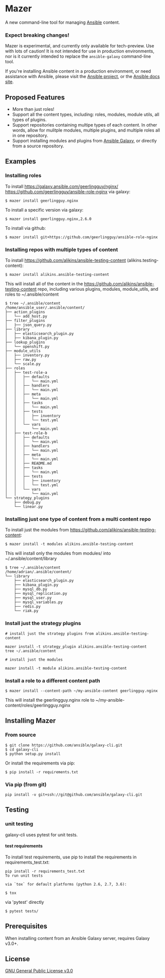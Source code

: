# Mazer 

A new command-line tool for managing [Ansible](https://github.com/ansible/ansible) content.

### Expect breaking changes! 

Mazer is experimental, and currently only available for tech-preview. Use with lots of caution! It is not intended for use in
production environments, nor is it currently intended to replace the `ansible-galaxy` command-line tool.

If you're installing Ansible content in a production environment, or need assistance with Ansible, please visit the [Ansible project](https://github.com/ansible/ansible), or the [Ansible docs site](https://docs.ansible.com).

## Proposed Features

- More than just roles!
- Support all the content types, including: roles, modules, module utils, all types of plugins.
- Support repositories containing multipe types of each content. In other words, allow 
for mulitple modules, multiple plugins, and multiple roles all in one repository.
- Support installing modules and plugins from [Ansible Galaxy](https://galaxy.ansible.com), or directly from a source repository.

## Examples

### Installing roles

To install https://galaxy.ansible.com/geerlingguy/nginx/ https://github.com/geerlingguy/ansible-role-nginx via galaxy:

```
$ mazer install geerlingguy.nginx
```

To install a specific version via galaxy:

```
$ mazer install geerlingguy.nginx,2.6.0
```

To install via github:

```
$ mazer install git+https://github.com/geerlingguy/ansible-role-nginx
```

### Installing repos with multiple types of content

To install https://github.com/alikins/ansible-testing-content (alikins.testing-content):

```
$ mazer install alikins.ansible-testing-content
```

This will install all of the content in the https://github.com/alikins/ansible-testing-content
repo, including various plugins, modules, module_utils, and roles to ~/.ansible/content

```
$ tree ~/.ansible/content
/home/ansible_user/.ansible/content/
├── action_plugins
│   └── add_host.py
├── filter_plugins
│   ├── json_query.py
├── library
│   ├── elasticsearch_plugin.py
│   ├── kibana_plugin.py
├── lookup_plugins
│   └── openshift.py
├── module_utils
│   ├── inventory.py
│   ├── raw.py
│   └── scale.py
├── roles
│   ├── test-role-a
│   │   ├── defaults
│   │   │   └── main.yml
│   │   ├── handlers
│   │   │   └── main.yml
│   │   ├── meta
│   │   │   └── main.yml
│   │   ├── tasks
│   │   │   └── main.yml
│   │   ├── tests
│   │   │   ├── inventory
│   │   │   └── test.yml
│   │   └── vars
│   │       └── main.yml
│   ├── test-role-b
│   │   ├── defaults
│   │   │   └── main.yml
│   │   ├── handlers
│   │   │   └── main.yml
│   │   ├── meta
│   │   │   └── main.yml
│   │   ├── README.md
│   │   ├── tasks
│   │   │   └── main.yml
│   │   ├── tests
│   │   │   ├── inventory
│   │   │   └── test.yml
│   │   └── vars
│   │       └── main.yml
└── strategy_plugins
    ├── debug.py
    └── linear.py
```

### Installing just one type of content from a multi content repo

To install just the modules from https://github.com/alikins/ansible-testing-content:

```
$ mazer install -t modules alikins.ansible-testing-content
```

This will install only the modules from modules/ into ~/.ansible/content/library

```
$ tree ~/.ansible/content
/home/adrian/.ansible/content/
└── library
    ├── elasticsearch_plugin.py
    ├── kibana_plugin.py
    ├── mysql_db.py
    ├── mysql_replication.py
    ├── mysql_user.py
    ├── mysql_variables.py
    ├── redis.py
    └── riak.py

```

### Install just the strategy plugins

``` shell
# install just the strategy plugins from alikins.ansible-testing-content

mazer install -t strategy_plugin alikins.ansible-testing-content
tree ~/.ansible/content

# install just the modules

mazer install -t module alikins.ansible-testing-content
```

### Install a role to a different content path

```
$ mazer install --content-path ~/my-ansible-content geerlingguy.nginx
```

This will install the geerlingguy.nginx role to ~/my-ansible-content/roles/geerlingguy.nginx

## Installing Mazer

### From source

```
$ git clone https://github.com/ansible/galaxy-cli.git
$ cd galaxy-cli
$ python setup.py install
```

Or install the requirements via pip:

```
$ pip install -r requirements.txt
```

### Via pip (from git)
```
pip install -v git+ssh://git@github.com/ansible/galaxy-cli.git
```

## Testing

### unit testing

galaxy-cli uses pytest for unit tests.

#### test requirements

To install test requirements, use pip to install the requirements in requirements_test.txt:

```
pip install -r requirements_test.txt
To run unit tests

via `tox` for default platforms (python 2.6, 2.7, 3.6):
```

```
$ tox
```

via 'pytest' directly

```
$ pytest tests/
```

## Prerequisites 

When installing content from an Ansible Galaxy server, requires Galaxy v3.0+.

## License

[GNU General Public License v3.0](./LICENSE)


